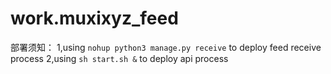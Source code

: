 # work.muxixyz_feed


部署须知：
1,using `nohup python3 manage.py receive` to deploy feed receive process
2,using `sh start.sh &` to deploy api process

